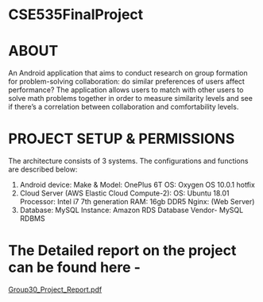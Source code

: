 # CSE535FinalProject
# ABOUT
An Android application that aims to conduct research on group formation for problem-solving collaboration: do
similar preferences of users affect performance? The application allows users to match with other users to solve math problems together in order to measure similarity
levels and see if there’s a correlation between collaboration and comfortability levels.

# PROJECT SETUP & PERMISSIONS
The architecture consists of 3 systems. The configurations
and functions are described below:
1. Android device:
    Make & Model: OnePlus 6T OS: Oxygen OS
    10.0.1 hotfix
2.  Cloud Server (AWS Elastic Cloud Compute-2):
    OS: Ubuntu 18.01
    Processor: Intel i7 7th generation
    RAM: 16gb DDR5
    Nginx: (Web Server)
3. Database: MySQL
    Instance: Amazon RDS
    Database Vendor- MySQL RDBMS
    
# The Detailed report on the project can be found here -
[Group30_Project_Report.pdf](https://github.com/rajat641/CSE535-Mobile-FE/files/4025631/Group30_Project_Report.pdf)
